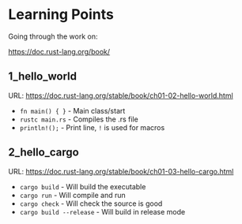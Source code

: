 Learning Points
===============

Going through the work on:

https://doc.rust-lang.org/book/


## 1_hello_world

URL: https://doc.rust-lang.org/stable/book/ch01-02-hello-world.html

* `fn main() { }` - Main class/start
* `rustc main.rs` - Compiles the .rs file
* `println!();` - Print line, `!` is used for macros

## 2_hello_cargo

URL: https://doc.rust-lang.org/stable/book/ch01-03-hello-cargo.html

* `cargo build` - Will build the executable
* `cargo run` - Will compile and run
* `cargo check` - Will check the source is good
* `cargo build --release` - Will build in release mode



